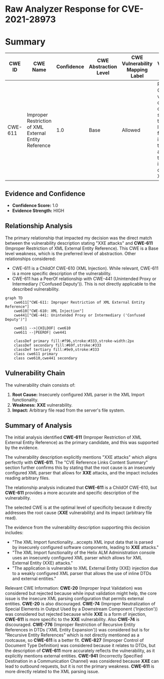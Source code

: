 # Raw Analyzer Response for CVE-2021-28973

# Summary
| CWE ID | CWE Name | Confidence | CWE Abstraction Level | CWE Vulnerability Mapping Label | CWE-Vulnerability Mapping Notes |
|---|---|---|---|---|---|
| CWE-611 | Improper Restriction of XML External Entity Reference | 1.0 | Base | Allowed | Primary CWE. The vulnerability description clearly states that the XML Import functionality is vulnerable to **XXE** attacks due to an insecurely configured XML parser. |

## Evidence and Confidence

*   **Confidence Score:** 1.0
*   **Evidence Strength:** HIGH

## Relationship Analysis
The primary relationship that impacted my decision was the direct match between the vulnerability description stating "XXE attacks" and **CWE-611** (Improper Restriction of XML External Entity Reference). This CWE is a Base level weakness, which is the preferred level of abstraction. Other relationships considered:

*   CWE-611 is a ChildOf CWE-610 (XML Injection). While relevant, CWE-611 is a more specific description of the vulnerability.
*   CWE-611 has a PeerOf relationship with CWE-441 (Unintended Proxy or Intermediary ('Confused Deputy')). This is not directly applicable to the described vulnerability.

```mermaid
graph TD
    cwe611["CWE-611: Improper Restriction of XML External Entity Reference"]
    cwe610["CWE-610: XML Injection"]
    cwe441["CWE-441: Unintended Proxy or Intermediary ('Confused Deputy')"]
    
    cwe611 -->|CHILDOF| cwe610
    cwe611 --|PEEROF| cwe441
    
    classDef primary fill:#f96,stroke:#333,stroke-width:2px
    classDef secondary fill:#69f,stroke:#333
    classDef tertiary fill:#9e9,stroke:#333
    class cwe611 primary
    class cwe610,cwe441 secondary
```

## Vulnerability Chain
The vulnerability chain consists of:
1.  **Root Cause:** Insecurely configured XML parser in the XML Import functionality.
2.  **Weakness:** **XXE** vulnerability.
3.  **Impact:** Arbitrary file read from the server's file system.

## Summary of Analysis
The initial analysis identified **CWE-611** (Improper Restriction of XML External Entity Reference) as the primary candidate, and this was supported by the evidence.

The vulnerability description explicitly mentions "XXE attacks" which aligns perfectly with **CWE-611**. The "CVE Reference Links Content Summary" section further confirms this by stating that the root cause is an insecurely configured XML parser that allows for **XXE** attacks, and the impact includes reading arbitrary files.

The relationship analysis indicated that **CWE-611** is a ChildOf CWE-610, but **CWE-611** provides a more accurate and specific description of the vulnerability.

The selected CWE is at the optimal level of specificity because it directly addresses the root cause (**XXE** vulnerability) and its impact (arbitrary file read).

The evidence from the vulnerability description supporting this decision includes:

*   "The XML Import functionality...accepts XML input data that is parsed by insecurely configured software components, leading to **XXE** attacks."
*   "The XML Import functionality of the Helix ALM Administration console uses an insecurely configured XML parser which allows for XML External Entity (XXE) attacks."
*   "The application is vulnerable to XML External Entity (XXE) injection due to a weakly configured XML parser that allows the use of inline DTDs and external entities."

Relevant CWE Information:
**CWE-20** (Improper Input Validation) was considered but rejected because while input validation might help, the core issue is the insecure XML parsing configuration that permits external entities. **CWE-20** is also discouraged.
**CWE-74** (Improper Neutralization of Special Elements in Output Used by a Downstream Component ('Injection')) was considered but rejected because while **XXE** is a form of injection, **CWE-611** is more specific to the **XXE** vulnerability. Also **CWE-74** is discouraged.
**CWE-776** (Improper Restriction of Recursive Entity References in DTDs ('XML Entity Expansion')) was considered but is for "Recursive Entity References" which is not directly mentioned as a rootcause, so **CWE-611** is a better fit.
**CWE-827** (Improper Control of Document Type Definition) was considered because it relates to DTDs, but the description of **CWE-611** more accurately reflects the vulnerability, as it explicitly mentions external entities.
**CWE-941** (Incorrectly Specified Destination in a Communication Channel) was considered because **XXE** can lead to outbound requests, but it is not the primary weakness. **CWE-611** is more directly related to the XML parsing issue.
